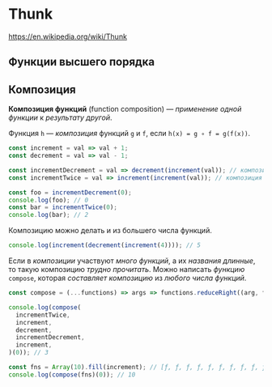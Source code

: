 # Thunk

https://en.wikipedia.org/wiki/Thunk

## Функции высшего порядка

## Композиция

**Композиция функций** (function composition) — *применение одной функции* к *результату другой*. 

Функция `h` — *композиция* функций `g` и `f`, если `h(x) = g ∘ f = g(f(x))`.

```js
const increment = val => val + 1;
const decrement = val => val - 1;

const incrementDecrement = val => decrement(increment(val)); // композиция
const incrementTwice = val => increment(increment(val)); // композиция

const foo = incrementDecrement(0);
console.log(foo); // 0
const bar = incrementTwice(0);
console.log(bar); // 2
```

Композицию можно делать и из большего числа функций.
```js
console.log(increment(decrement(increment(4)))); // 5
```
Если в *композиции* участвуют *много функций*, а их *названия длинные*, то такую композицию *трудно прочитать*. Можно написать *функцию* `compose`, которая *составляет композицию* из *любого числа функций*.
```js
const compose = (...functions) => args => functions.reduceRight((arg, fn) => fn(arg), args);

console.log(compose(
  incrementTwice,
  increment,
  decrement,
  incrementDecrement,
  increment,
)(0)); // 3

const fns = Array(10).fill(increment); // [ƒ, ƒ, ƒ, ƒ, ƒ, ƒ, ƒ, ƒ, ƒ, ƒ]
console.log(compose(fns)(0)); // 10
```
